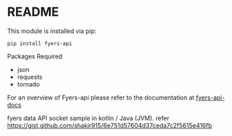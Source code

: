 README
========

This module is installed via pip:

```
pip install fyers-api
```

Packages Required
 - json
 - requests
 - tornado 

For an overview of Fyers-api please refer to the documentation at [fyers-api-docs](http://apidashboard.fyers.in/api-docs)


fyers data API socket sample in kotlin / Java (JVM). refer
https://gist.github.com/shakir915/6e751d57604d37ceda7c2f5615e416fb
